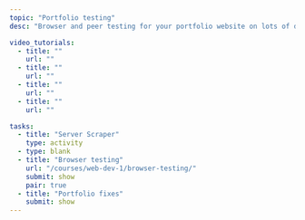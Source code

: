 ```yaml
---
topic: "Portfolio testing"
desc: "Browser and peer testing for your portfolio website on lots of different devices and in lots of situations."

video_tutorials:
  - title: ""
    url: ""
  - title: ""
    url: ""
  - title: ""
    url: ""
  - title: ""
    url: ""

tasks:
  - title: "Server Scraper"
    type: activity
  - type: blank
  - title: "Browser testing"
    url: "/courses/web-dev-1/browser-testing/"
    submit: show
    pair: true
  - title: "Portfolio fixes"
    submit: show
---
```


